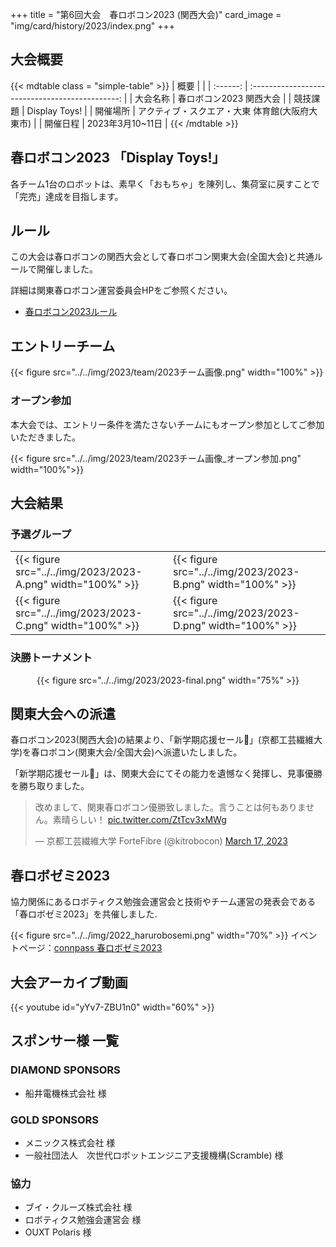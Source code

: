 +++
title = "第6回大会　春ロボコン2023 (関西大会)"
card_image =  "img/card/history/2023/index.png"
+++

## 大会概要

{{< mdtable class = "simple-table" >}}
|   概要   |                                                 |
| :------: | :---------------------------------------------: |
| 大会名称 |             春ロボコン2023 関西大会             |
| 競技課題 |                  Display Toys!                  |
| 開催場所 | アクティブ・スクエア・大東 体育館(大阪府大東市) |
| 開催日程 |                2023年3月10~11日                 |
{{< /mdtable >}}


## 春ロボコン2023 「Display Toys!」

各チーム1台のロボットは、素早く「おもちゃ」を陳列し、集荷室に戻すことで「完売」達成を目指します。
 
## ルール

この大会は春ロボコンの関西大会として春ロボコン関東大会(全国大会)と共通ルールで開催しました。

詳細は関東春ロボコン運営委員会HPをご参照ください。

- [春ロボコン2023ルール](https://kantouharurobo.com/haru/rulebook) 

## エントリーチーム

{{< figure src="../../img/2023/team/2023チーム画像.png" width="100%" >}}

### オープン参加
本大会では、エントリー条件を満たさないチームにもオープン参加としてご参加いただきました。

{{< figure src="../../img/2023/team/2023チーム画像_オープン参加.png" width="100%">}}

## 大会結果

### 予選グループ

|                                                             |                                                             |
| ----------------------------------------------------------- | ----------------------------------------------------------- |
| {{< figure src="../../img/2023/2023-A.png" width="100%" >}} | {{< figure src="../../img/2023/2023-B.png" width="100%" >}} |
| {{< figure src="../../img/2023/2023-C.png" width="100%" >}} | {{< figure src="../../img/2023/2023-D.png" width="100%" >}} |

### 決勝トーナメント

<center>

{{< figure src="../../img/2023/2023-final.png" width="75%" >}}

</center>

## 関東大会への派遣
春ロボコン2023(関西大会)の結果より、「新学期応援セール📢」(京都工芸繊維大学)を春ロボコン(関東大会/全国大会)へ派遣いたしました。

「新学期応援セール📢」は、関東大会にてその能力を遺憾なく発揮し、見事優勝を勝ち取りました。

<blockquote class="twitter-tweet"><p lang="ja" dir="ltr">改めまして、関東春ロボコン優勝致しました。言うことは何もありません。素晴らしい！ <a href="https://t.co/ZtTcv3xMWg">pic.twitter.com/ZtTcv3xMWg</a></p>&mdash; 京都工芸繊維大学 ForteFibre (@kitrobocon) <a href="https://twitter.com/kitrobocon/status/1636696104929746945?ref_src=twsrc%5Etfw">March 17, 2023</a></blockquote> <script async src="https://platform.twitter.com/widgets.js" charset="utf-8"></script>

## 春ロボゼミ2023
協力関係にあるロボティクス勉強会運営会と技術やチーム運営の発表会である「春ロボゼミ2023」を共催しました.  

{{< figure src="../../img/2022_harurobosemi.png" width="70%" >}}
イベントページ：[connpass 春ロボゼミ2023](https://robosemi.connpass.com/event/278605/)

## 大会アーカイブ動画
{{< youtube id="yYv7-ZBU1n0"  width="60%" >}}

## スポンサー様 一覧
### DIAMOND SPONSORS

- 船井電機株式会社 様

### GOLD SPONSORS

- メニックス株式会社 様
- 一般社団法人　次世代ロボットエンジニア支援機構(Scramble) 様

### 協力

- ブイ・クルーズ株式会社 様
- ロボティクス勉強会運営会 様
- OUXT Polaris 様
